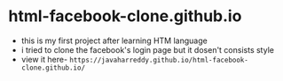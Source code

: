 # html-facebook-clone.github.io
- this is my first project after learning HTM language
- i tried to clone the facebook's login page but it dosen't consists style 
- view it here- `https://javaharreddy.github.io/html-facebook-clone.github.io/`
